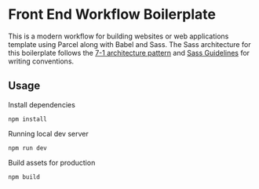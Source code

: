 # Front End Workflow Boilerplate

This is a modern workflow for building websites or web applications template using Parcel along with Babel and Sass. The Sass architecture for this boilerplate follows the [7-1 architecture pattern](https://sass-guidelin.es/#architecture) and [Sass Guidelines](http://sass-guidelin.es/) for writing conventions.

## Usage

Install dependencies

```
npm install
```

Running local dev server

```
npm run dev
```

Build assets for production

```
npm build
```
